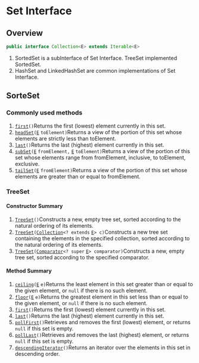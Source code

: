# Set Interface

## Overview

```java
public interface Collection<E> extends Iterable<E>
```

1. SortedSet is a subInterface of Set Interface. TreeSet implemented SortedSet.
2. HashSet and LinkedHashSet are common implementations of Set Interface.

## SorteSet

### Commonly used methods

1.  [`first`](https://docs.oracle.com/javase/8/docs/api/java/util/SortedSet.html#first--)`()`Returns the first \(lowest\) element currently in this set.
2.  [`headSet`](https://docs.oracle.com/javase/8/docs/api/java/util/SortedSet.html#headSet-E-)`(`[`E`](https://docs.oracle.com/javase/8/docs/api/java/util/SortedSet.html) `toElement)`Returns a view of the portion of this set whose elements are strictly less than toElement.
3.  [`last`](https://docs.oracle.com/javase/8/docs/api/java/util/SortedSet.html#last--)`()`Returns the last \(highest\) element currently in this set.
4.  [`subSet`](https://docs.oracle.com/javase/8/docs/api/java/util/SortedSet.html#subSet-E-E-)`(`[`E`](https://docs.oracle.com/javase/8/docs/api/java/util/SortedSet.html) `fromElement,` [`E`](https://docs.oracle.com/javase/8/docs/api/java/util/SortedSet.html) `toElement)`Returns a view of the portion of this set whose elements range from fromElement, inclusive, to toElement, exclusive.
5.  [`tailSet`](https://docs.oracle.com/javase/8/docs/api/java/util/SortedSet.html#tailSet-E-)`(`[`E`](https://docs.oracle.com/javase/8/docs/api/java/util/SortedSet.html) `fromElement)`Returns a view of the portion of this set whose elements are greater than or equal to fromElement.

### TreeSet

#### Constructor Summary

1.  [`TreeSet`](https://docs.oracle.com/javase/8/docs/api/java/util/TreeSet.html#TreeSet--)`()`Constructs a new, empty tree set, sorted according to the natural ordering of its elements.
2.  [`TreeSet`](https://docs.oracle.com/javase/8/docs/api/java/util/TreeSet.html#TreeSet-java.util.Collection-)`(`[`Collection`](https://docs.oracle.com/javase/8/docs/api/java/util/Collection.html)`<? extends` [`E`](https://docs.oracle.com/javase/8/docs/api/java/util/TreeSet.html)`> c)`Constructs a new tree set containing the elements in the specified collection, sorted according to the natural ordering of its elements.
3.  [`TreeSet`](https://docs.oracle.com/javase/8/docs/api/java/util/TreeSet.html#TreeSet-java.util.Comparator-)`(`[`Comparator`](https://docs.oracle.com/javase/8/docs/api/java/util/Comparator.html)`<? super` [`E`](https://docs.oracle.com/javase/8/docs/api/java/util/TreeSet.html)`> comparator)`Constructs a new, empty tree set, sorted according to the specified comparator.

#### Method Summary

1.  [`ceiling`](https://docs.oracle.com/javase/8/docs/api/java/util/TreeSet.html#ceiling-E-)`(`[`E`](https://docs.oracle.com/javase/8/docs/api/java/util/TreeSet.html) `e)`Returns the least element in this set greater than or equal to the given element, or `null` if there is no such element.
2.  [`floor`](https://docs.oracle.com/javase/8/docs/api/java/util/TreeSet.html#floor-E-)`(`[`E`](https://docs.oracle.com/javase/8/docs/api/java/util/TreeSet.html) `e)`Returns the greatest element in this set less than or equal to the given element, or `null` if there is no such element.
3.  [`first`](https://docs.oracle.com/javase/8/docs/api/java/util/TreeSet.html#first--)`()`Returns the first \(lowest\) element currently in this set.
4.  [`last`](https://docs.oracle.com/javase/8/docs/api/java/util/TreeSet.html#last--)`()`Returns the last \(highest\) element currently in this set.
5.  [`pollFirst`](https://docs.oracle.com/javase/8/docs/api/java/util/TreeSet.html#pollFirst--)`()`Retrieves and removes the first \(lowest\) element, or returns `null` if this set is empty.
6.  [`pollLast`](https://docs.oracle.com/javase/8/docs/api/java/util/TreeSet.html#pollLast--)`()`Retrieves and removes the last \(highest\) element, or returns `null` if this set is empty.
7.  [`descendingIterator`](https://docs.oracle.com/javase/8/docs/api/java/util/TreeSet.html#descendingIterator--)`()`Returns an iterator over the elements in this set in descending order.

